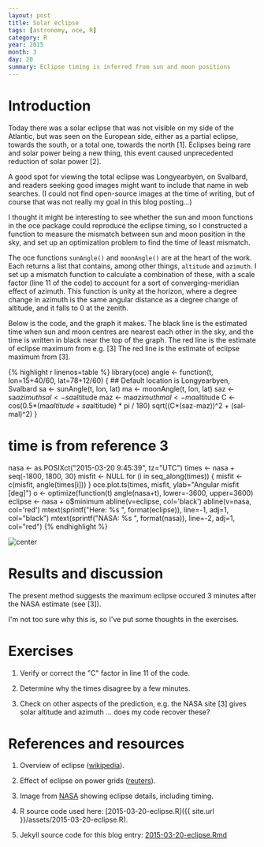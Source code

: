 ```yaml
---
layout: post
title: Solar eclipse
tags: [astronomy, oce, R]
category: R
year: 2015
month: 3
day: 20
summary: Eclipse timing is inferred from sun and moon positions
---
```


# Introduction

Today there was a solar eclipse that was not visible on my side of the
Atlantic, but was seen on the European side, either as a partial eclipse,
towards the south, or a total one, towards the north [1]. Eclipses being rare
and solar power being a new thing, this event caused unprecedented reduction of
solar power [2].

A good spot for viewing the total eclipse was Longyearbyen, on Svalbard, and
readers seeking good images might want to include that name in web searches. (I
could not find open-source images at the time of writing, but of course that
was not really my goal in this blog posting...)

I thought it might be interesting to see whether the sun and moon functions in
the oce package could reproduce the eclipse timing, so I constructed a function
to measure the mismatch between sun and moon position in the sky, and set up an
optimization problem to find the time of least mismatch.

The oce functions ``sunAngle()`` and ``moonAngle()`` are at the heart of the
work. Each returns a list that contains, among other things, ``altitude`` and
``azimuth``. I set up a mismatch function to calculate a combination of these,
with a scale factor (line 11 of the code) to account for a sort of
converging-meridian effect of azimuth. This function is unity at the horizon,
where a degree change in azimuth is the same angular distance as a degree
change of altitude, and it falls to 0 at the zenith.

Below is the code, and the graph it makes. The black line is the estimated time
when sun and moon centres are nearest each other in the sky, and the time is
written in black near the top of the graph. The red line is the estimate of
eclipse maximum from e.g. [3] The red line is the estimate of eclipse maximum
from [3].



{% highlight r linenos=table %}
library(oce)
angle <- function(t, lon=15+40/60, lat=78+12/60)
{
    ## Default location is Longyearbyen, Svalbard
    sa <- sunAngle(t, lon, lat)
    ma <- moonAngle(t, lon, lat)
    saz <- sa$azimuth
    sal <- sa$altitude
    maz <- ma$azimuth
    mal <- ma$altitude
    C <- cos(0.5*(ma$altitude+sa$altitude) * pi / 180)
    sqrt((C*(saz-maz))^2 + (sal-mal)^2)
}
# time is from reference 3
nasa <- as.POSIXct("2015-03-20 9:45:39", tz="UTC")
times <- nasa + seq(-1800, 1800, 30)
misfit <- NULL
for (i in seq_along(times)) {
    misfit <- c(misfit, angle(times[i]))
}
oce.plot.ts(times, misfit, ylab="Angular misfit [deg]")
o <- optimize(function(t) angle(nasa+t), lower=-3600, upper=3600)
eclipse <- nasa + o$minimum
abline(v=eclipse, col='black')
abline(v=nasa, col='red')
mtext(sprintf("Here: %s ", format(eclipse)), line=-1, adj=1, col="black")
mtext(sprintf("NASA: %s ", format(nasa)), line=-2, adj=1, col="red")
{% endhighlight %}

![center](http://dankelley.github.io/figs/2015-03-20-eclipse/unnamed-chunk-1-1.png) 

# Results and discussion

The present method suggests the maximum eclipse occured 3 minutes after the NASA estimate (see [3]).

I'm not too sure why this is, so I've put some thoughts in the exercises.

# Exercises

1. Verify or correct the "C" factor in line 11 of the code.

2. Determine why the times disagree by a few minutes.

3. Check on other aspects of the prediction, e.g. the NASA site [3] gives solar
   altitude and azimuth ... does my code recover these?

# References and resources

1. Overview of eclipse ([wikipedia](http://en.wikipedia.org/wiki/Solar_eclipse_of_March_20,_2015#cite_note-6)).

2. Effect of eclipse on power grids ([reuters](http://www.reuters.com/article/2015/03/20/us-solar-eclipse-germany-idUSKBN0MG0S620150320)).

3. Image from
   [NASA](http://eclipse.gsfc.nasa.gov/SEplot/SEplot2001/SE2015Mar20T.GIF)
   showing eclipse details, including timing.

4. R source code used here: [2015-03-20-eclipse.R]({{ site.url }}/assets/2015-03-20-eclipse.R).

5. Jekyll source code for this blog entry: [2015-03-20-eclipse.Rmd](https://raw.github.com/dankelley/dankelley.github.io/master/assets/2015-03-20-eclipse.Rmd)


